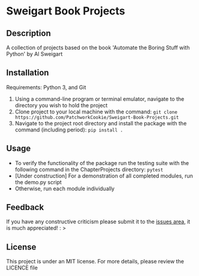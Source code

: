 # Sweigart Book Projects
## Description
A collection of projects based on the book 'Automate the Boring Stuff with Python' by Al Sweigart 
## Installation
Requirements: Python 3, and Git
1. Using a command-line program or terminal emulator, navigate to the directory you wish to hold the project
2. Clone project to your local machine with the command: `git clone https://github.com/PatchworkCookie/Sweigart-Book-Projects.git`
3. Navigate to the project root directory and install the package with the command (including period): `pip install .`
## Usage
* To verify the functionality of the package run the testing suite with the following command in the ChapterProjects directory: `pytest`
* [Under construction] For a demonstration of all completed modules, run the demo.py script
* Otherwise, run each module individually
## Feedback
If you have any constructive criticism please submit it to the [issues area](https://github.com/PatchworkCookie/Sweigart-Book-Projects/issues), it is much appreciated! : >

## License
This project is under an MIT license. For more details, please review the LICENCE file
